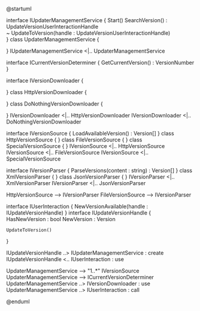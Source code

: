 @startuml

interface IUpdaterManagementService {
    Start()
    SearchVersion()   : UpdateVersionUserInteractionHandle  
    ~ UpdateToVersion(handle : UpdateVersionUserInteractionHandle)   
}
class UpdaterManagementService {
    
}
IUpdaterManagementService <|.. UpdaterManagementService


interface ICurrentVersionDeterminer {
    GetCurrentVersion() : VersionNumber
}



interface IVersionDownloader {

}
class HttpVersionDownloader {

}
class DoNothingVersionDownloader {
    
}
IVersionDownloader <|.. HttpVersionDownloader
IVersionDownloader <|.. DoNothingVersionDownloader


interface IVersionSource {
    LoadAvailableVersion() : Version[]
}
class HttpVersionSource { 
}
class FileVersionSource { 
}
class SpecialVersionSource { 
}
IVersionSource <|.. HttpVersionSource
IVersionSource <|.. FileVersionSource
IVersionSource <|.. SpecialVersionSource


interface IVersionParser {
    ParseVersions(content : string) : Version[]
}
class XmlVersionParser { 
}
class JsonVersionParser { 
}
IVersionParser <|.. XmlVersionParser
IVersionParser <|.. JsonVersionParser


HttpVersionSource --> IVersionParser
FileVersionSource --> IVersionParser


interface IUserInteraction {
    NewVersionAvailable(handle : IUpdateVersionHandle)
}
interface IUpdateVersionHandle {    
    HasNewVersion : bool
    NewVersion : Version    
    
    UpdateToVersion()
}

IUpdateVersionHandle ..> IUpdaterManagementService : create
IUpdateVersionHandle <.. IUserInteraction : use

UpdaterManagementService --> "1..*" IVersionSource
UpdaterManagementService --> ICurrentVersionDeterminer
UpdaterManagementService ..> IVersionDownloader : use
UpdaterManagementService ..> IUserInteraction : call



@enduml